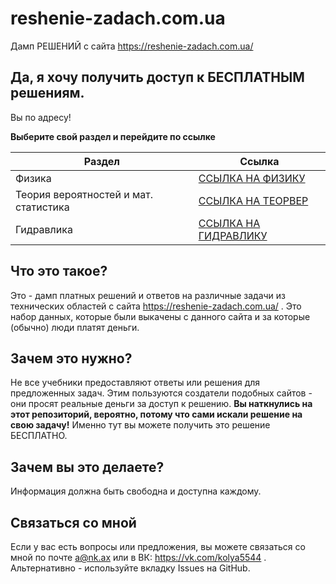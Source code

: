 # reshenie-zadach.com.ua

Дамп РЕШЕНИЙ с сайта https://reshenie-zadach.com.ua/

## Да, я хочу получить доступ к БЕСПЛАТНЫМ решениям.

Вы по адресу!

**Выберите свой раздел и перейдите по ссылке**

| Раздел                                | Ссылка                                                                                                                       |
|---------------------------------------|------------------------------------------------------------------------------------------------------------------------------|
| Физика                                | [ССЫЛКА НА ФИЗИКУ](https://github.com/kolya5544/reshenie-zadach.com.ua/tree/master/%D1%84%D0%B8%D0%B7%D0%B8%D0%BA%D0%B0/README.md)                         |
| Теория вероятностей и мат. статистика | [ССЫЛКА НА ТЕОРВЕР](https://github.com/kolya5544/reshenie-zadach.com.ua/tree/master/%D1%82%D0%B5%D0%BE%D1%80%D0%B2%D0%B5%D1%80/README.md)                   |
| Гидравлика                            | [ССЫЛКА НА ГИДРАВЛИКУ](https://github.com/kolya5544/reshenie-zadach.com.ua/tree/master/%D0%B3%D0%B8%D0%B4%D1%80%D0%B0%D0%B2%D0%BB%D0%B8%D0%BA%D0%B0/README.md) |

## Что это такое?

Это - дамп платных решений и ответов на различные задачи из технических областей с сайта https://reshenie-zadach.com.ua/ . Это набор данных, которые были выкачены с данного сайта и за которые (обычно) люди платят деньги.

## Зачем это нужно?

Не все учебники предоставляют ответы или решения для предложенных задач. Этим пользуются создатели подобных сайтов - они просят реальные деньги за доступ к решению. **Вы наткнулись на этот репозиторий, вероятно, потому что сами искали решение на свою задачу!** Именно тут вы можете получить это решение БЕСПЛАТНО.

## Зачем вы это делаете?

Информация должна быть свободна и доступна каждому.

## Связаться со мной

Если у вас есть вопросы или предложения, вы можете связаться со мной по почте a@nk.ax или в ВК: https://vk.com/kolya5544 . Альтернативно - используйте вкладку Issues на GitHub.